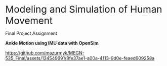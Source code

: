 <span style="font-size:30;">Modeling and Simulation of Human Movement</span>

Final Project Assignment

**Ankle Motion using IMU data with OpenSim**



https://github.com/mazurmyk/MEGN-535_Final/assets/124549691/8fe37ae1-a00a-4113-9d0e-feaed609258a
